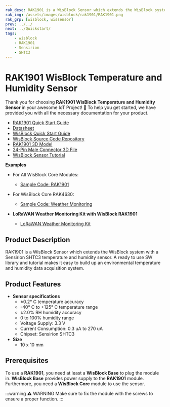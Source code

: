 ```yaml
---
rak_desc: RAK1901 is a WisBlock Sensor which extends the WisBlock system with a Sensirion SHTC3 temperature and humidity sensor. A ready to use SW library and tutorial makes it easy to build up an environmental temperature and humidity data acquisition system.
rak_img: /assets/images/wisblock/rak1901/RAK1901.png
rak_grp: [wisblock, wissensor]
prev: ../../
next: ../Quickstart/
tags:
    - wisblock
    - RAK1901
    - Sensirion
    - SHTC3
---
```


# RAK1901 WisBlock Temperature and Humidity Sensor

Thank you for choosing **RAK1901 WisBlock Temperature and Humidity Sensor** in your awesome IoT Project! 🎉 To help you get started, we have provided you with all the necessary documentation for your product.

* [RAK1901 Quick Start Guide](../Quickstart/)
* [Datasheet](../Datasheet/)
* <a href="../../Quickstart/" target="_blank">WisBlock Quick Start Guide</a>
* [WisBlock Source Code Repository](https://github.com/RAKWireless/WisBlock/)
* [RAK1901 3D Model](https://downloads.rakwireless.com/3D_File/WisBlock/3D_RAK1901.stp)
* [24-Pin Male Connector 3D File](https://downloads.rakwireless.com/3D_File/Accessory/WisConnector/M24S1003K6M.stp)
* [WisBlock Sensor Tutorial](/Knowledge-Hub/Learn/WisBlock-Sensor-Tutorial/)

**Examples**

- For All WisBlock Core Modules:
    * [Sample Code: RAK1901](https://github.com/RAKWireless/WisBlock/tree/master/examples/common/sensors/RAK1901_Temperature_Humidity_SHTC3)
- For WisBlock Core RAK4630:
    * [Sample Code: Weather Monitoring](https://github.com/RAKWireless/WisBlock/tree/master/examples/RAK4630/solutions/Weather_Monitoring)

- **LoRaWAN Weather Monitoring Kit with WisBlock RAK1901**
    * [LoRaWAN Weather Monitoring Kit](https://store.rakwireless.com/products/wisblock-kit-1-weather-monitor?utm_source=WeatherMonitoringKit&utm_medium=Document&utm_campaign=BuyFromStore)

## Product Description

RAK1901 is a WisBlock Sensor which extends the WisBlock system with a Sensirion SHTC3 temperature and humidity sensor. A ready to use SW library and tutorial makes it easy to build up an environmental temperature and humidity data acquisition system.

## Product Features

* **Sensor specifications**
    * ±0.2°&nbsp;C temperature accuracy
    * -40°&nbsp;C to +125°&nbsp;C temperature range
    * ±2.0% RH humidity accuracy
    * 0 to 100% humidity range
    * Voltage Supply: 3.3&nbsp;V
    * Current Consumption: 0.3&nbsp;uA to 270&nbsp;uA
    * Chipset: Sensirion SHTC3
* **Size**
    * 10 x 10&nbsp;mm

## Prerequisites

To use a **RAK1901**, you need at least a **WisBlock Base** to plug the module in. **WisBlock Base** provides power supply to the **RAK1901** module. Furthermore, you need a **WisBlock Core** module to use the sensor.

:::warning ⚠️ WARNING
Make sure to fix the module with the screws to ensure a proper function.
:::